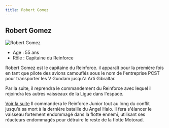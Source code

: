 ```yaml
---
title: Robert Gomez
---
```


Robert Gomez
------------


![Robert Gomez](/images/stories/saga/vgundam/persos/robert-gomez.png)
* Age : 55 ans
* Rôle : Capitaine du Reinforce


Robert Gomez est le capitaine du Reinforce. il apparaît pour la première fois en tant que pilote des avions camouflés sous le nom de l'entreprise PCST pour transporter les V Gundam jusqu'à Arti Gibraltar. 
  
Par la suite, il reprendra le commandement du Reinforce avec lequel il rejoindra les autres vaisseaux de la Ligue dans l'espace. 



[Voir la suite](javascript:spoiler();)
Il commandera le Reinforce Junior tout au long du conflit jusqu'à sa mort à la dernière bataille du Angel Halo. Il fera s'élancer le vaisseau fortement endommagé dans la flotte ennemi, utilisant ses réacteurs endommagés pour détruire le reste de la flotte Motorad.




